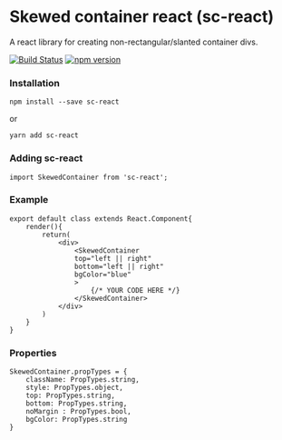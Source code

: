 # Skewed container react (sc-react)
A react library for creating non-rectangular/slanted container divs.

[![Build Status](https://travis-ci.org/josephmaxim/sc-react.svg?branch=master)](https://travis-ci.org/josephmaxim/sc-react)
[![npm version](https://badge.fury.io/js/sc-react.svg)](https://badge.fury.io/js/sc-react)


### Installation
```
npm install --save sc-react
```
or 
```
yarn add sc-react
```

### Adding sc-react
```
import SkewedContainer from 'sc-react';
```
### Example
```
export default class extends React.Component{
    render(){
        return(
            <div>
                <SkewedContainer
                top="left || right"  
                bottom="left || right"
                bgColor="blue"  
                >
                    {/* YOUR CODE HERE */}
                </SkewedContainer>
            </div>
        )
    }
}
```

### Properties
```
SkewedContainer.propTypes = {
    className: PropTypes.string,
    style: PropTypes.object,
    top: PropTypes.string,
    bottom: PropTypes.string,
    noMargin : PropTypes.bool,
    bgColor: PropTypes.string
}
```